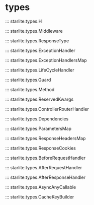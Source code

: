 # types

::: starlite.types.H

::: starlite.types.Middleware

::: starlite.types.ResponseType

::: starlite.types.ExceptionHandler

::: starlite.types.ExceptionHandlersMap

::: starlite.types.LifeCycleHandler

::: starlite.types.Guard

::: starlite.types.Method

::: starlite.types.ReservedKwargs

::: starlite.types.ControllerRouterHandler

::: starlite.types.Dependencies

::: starlite.types.ParametersMap

::: starlite.types.ResponseHeadersMap

::: starlite.types.ResponseCookies

::: starlite.types.BeforeRequestHandler

::: starlite.types.AfterRequestHandler

::: starlite.types.AfterResponseHandler

::: starlite.types.AsyncAnyCallable

::: starlite.types.CacheKeyBuilder
